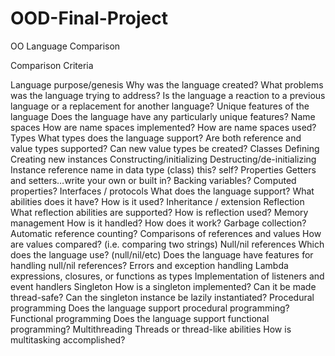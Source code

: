 # OOD-Final-Project
OO Language Comparison

Comparison Criteria

Language purpose/genesis
Why was the language created?
What problems was the language trying to address?
Is the language a reaction to a previous language or a replacement for another language?
Unique features of the language
Does the language have any particularly unique features?
Name spaces
How are name spaces implemented?
How are name spaces used?
Types
What types does the language support?
Are both reference and value types supported?
Can new value types be created?
Classes
Defining
Creating new instances
Constructing/initializing
Destructing/de-initializing
Instance reference name in data type (class)
this? self?
Properties
Getters and setters…write your own or built in?
Backing variables?
Computed properties?
Interfaces / protocols
What does the language support?
What abilities does it have?
How is it used?
Inheritance / extension
Reflection
What reflection abilities are supported?
How is reflection used?
Memory management
How is it handled?
How does it work?
Garbage collection?
Automatic reference counting?
Comparisons of references and values
How are values compared? (i.e. comparing two strings)
Null/nil references
Which does the language use? (null/nil/etc)
Does the language have features for handling null/nil references?
Errors and exception handling
Lambda expressions, closures, or functions as types
Implementation of listeners and event handlers
Singleton
How is a singleton implemented?
Can it be made thread-safe?
Can the singleton instance be lazily instantiated?
Procedural programming
Does the language support procedural programming?
Functional programming
Does the language support functional programming?
Multithreading
Threads or thread-like abilities
How is multitasking accomplished?
